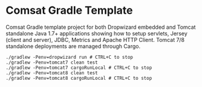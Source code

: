 # Comsat Gradle Template

Comsat Gradle template project for both Dropwizard embedded and Tomcat standalone Java 1.7+ applications showing how to setup servlets, Jersey (client and server), JDBC, Metrics and Apache HTTP Client. Tomcat 7/8 standalone deployments are managed through Cargo.

```
./gradlew -Penv=dropwizard run # CTRL+C to stop
./gradlew -Penv=tomcat7 clean test
./gradlew -Penv=tomcat7 cargoRunLocal # CTRL+C to stop
./gradlew -Penv=tomcat8 clean test
./gradlew -Penv=tomcat8 cargoRunLocal # CTRL+C to stop
```
